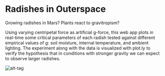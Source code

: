 # Radishes in Outerspace

Growing radishes in Mars? Plants react to gravitropism? 

Using varying centripetal force as artificial g-force, this web app plots in real-time some critical parameters of each radish tested against different empirical values of g: soil moisture, internal temperature, and ambient lighting. The experiment along with the data is visualized with plot.ly to verify the hypothesis that in conditions with stronger gravity we can expect to observe larger radishes.

  ![alt-tag](https://raw.githubusercontent.com/ScrypticLabs/Radishes-in-Outerspace/master/trials.png)
